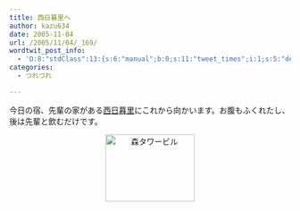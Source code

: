 ```yaml
---
title: 西日暮里へ
author: kazu634
date: 2005-11-04
url: /2005/11/04/_169/
wordtwit_post_info:
  - 'O:8:"stdClass":13:{s:6:"manual";b:0;s:11:"tweet_times";i:1;s:5:"delay";i:0;s:7:"enabled";i:1;s:10:"separation";s:2:"60";s:7:"version";s:3:"3.7";s:14:"tweet_template";b:0;s:6:"status";i:2;s:6:"result";a:0:{}s:13:"tweet_counter";i:2;s:13:"tweet_log_ids";a:1:{i:0;i:2151;}s:9:"hash_tags";a:0:{}s:8:"accounts";a:1:{i:0;s:7:"kazu634";}}'
categories:
  - つれづれ

---
```

<div class="section">
<p>
    今日の宿、先輩の家がある<a href="http://map.yahoo.co.jp/pl?nl=35.43.44.098&el=139.46.11.910&la=1&fi=1&skey=%c0%be%c6%fc%ca%eb%ce%a4&sc=2" onclick="__gaTracker('send', 'event', 'outbound-article', 'http://map.yahoo.co.jp/pl?nl=35.43.44.098&el=139.46.11.910&la=1&fi=1&skey=%c0%be%c6%fc%ca%eb%ce%a4&sc=2', '西日暮里');" target="blank">西日暮里</a>にこれから向かいます。お腹もふくれたし、後は先輩と飲むだけです。
</p>
  
<p>
</p>
  
<p>
<center>
<a href="http://image.blog.livedoor.jp/simoom634/imgs/3/a/3a96b2a1.jpg" onclick="__gaTracker('send', 'event', 'outbound-article', 'http://image.blog.livedoor.jp/simoom634/imgs/3/a/3a96b2a1.jpg', '');" target="blank"><img width="160" alt="森タワービル" src="http://image.blog.livedoor.jp/simoom634/imgs/3/a/3a96b2a1-s.jpg" class="pict" height="120" border="0" /></a>
</center>
</p>
</div>